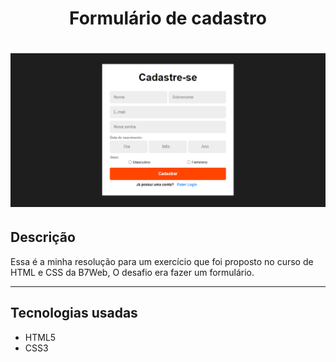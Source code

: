 <h1 align="center">
    Formulário de cadastro
</h1>

<h1>
    <img src="assets/images/page.png">
</h1>

<h2>Descrição</h2>
<p>Essa é a minha resolução para um exercício que foi proposto no curso de HTML e CSS da B7Web, O desafio era fazer um formulário.</p>

_______________________________________________________________________________________________________________________
<h2>Tecnologias usadas</h2>
<ul>
    <li>HTML5</li>
    <li>CSS3</li>
</ul>